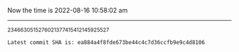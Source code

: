 Now the time is 2022-08-16 10:58:02 am

---

<small>2346630515276021377415412145925527</small>

```txt
Latest commit SHA is: ea884a4f8fde673be44c4c7d36ccfb9e9c4d8106
```
